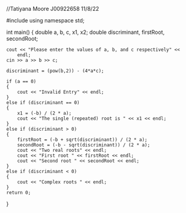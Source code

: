 //Tatiyana Moore     J00922658     11/8/22

#include <iostream>
using namespace std;

int main()
{
	double a, b, c, x1, x2;
	double discriminant, firstRoot, secondRoot;

	cout << "Please enter the values of a, b, and c respectively" <<
		endl;
	cin >> a >> b >> c;

	discriminant = (pow(b,2)) - (4*a*c);

	if (a == 0)
	{
		cout << "Invalid Entry" << endl;
	}
	else if (discriminant == 0)
	{
		x1 = (-b) / (2 * a);
		cout << "The single (repeated) root is " << x1 << endl;
	}
	else if (discriminant > 0)
	{
		firstRoot = (-b + sqrt(discriminant)) / (2 * a);
		secondRoot = (-b - sqrt(discriminant)) / (2 * a);
		cout << "Two real roots" << endl;
		cout << "First root " << firstRoot << endl;
		cout << "Second root " << secondRoot << endl;
	}
	else if (discriminant < 0)
	{
		cout << "Complex roots " << endl;
	}
	return 0;
}
